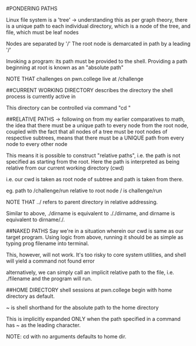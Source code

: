 #PONDERING PATHS

Linux file system is a 'tree'
-> understanding this as per graph theory, there is a unique path to each individual directory, which is a node of the tree, and file, which must be leaf nodes

Nodes are separated by '/'
The root node is demarcated in path by a leading '/'

Invoking a program:
its path must be provided to the shell.
Providing a path beginning at root is known as an "absolute path"

NOTE THAT challenges on pwn.college live at /challenge

##CURRENT WORKING DIRECTORY
describes the directory the shell process is currently active in

This directory can be controlled via command "cd <fileloc>"

##RELATIVE PATHS
-> following on from my earlier comparatives to math, the idea that there must be a unique path to every node from the root node, coupled with the fact that all nodes of a tree must be root nodes of respective subtrees, means that there must be a UNIQUE path from every node to every other node

This means it is possible to construct "relative paths", i.e. the path is not specified as starting from the root. Here the path is interpreted as being relative from our current working directory (cwd)

i.e. our cwd is taken as root node of subtree and path is taken from there.

eg. path to /challenge/run relative to root node / is challenge/run

NOTE THAT ../ refers to parent directory in relative addressing.

Similar to above, ./dirname is equivalent to ././dirname, and dirname is equivalent to dirname/./.

##NAKED PATHS
Say we're in a situation wherein our cwd is same as our target program. Using logic from above, running it should be as simple as typing prog filename into terminal.

This, however, will not work. It's too risky to core system utilities, and shell will yield a command not found error

alternatively, we can simply call an implicit relative path to the file, i.e. ./filename and the program will run.

##HOME DIRECTORY
shell sessions at pwn.college begin with home directory as default.

~ is shell shorthand for the absolute path to the home directory

This is implicitly expanded ONLY when the path specified in a command has ~ as the leading character.

NOTE: cd with no arguments defaults to home dir.
